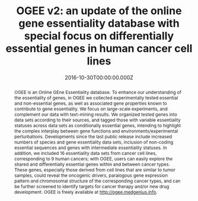 ﻿---
title: "OGEE v2: an update of the online gene essentiality database with special focus on differentially essential genes in human cancer cell lines"
publication_types: ["2"]
# Author notes (optional)
authors: 
  - Weihua-Chen
  - Guanting Lu
  - Xiao Chen
  - Xing-Ming Zhao
  - Peer Bork



# Author notes (optional)
author_notes: []

publication_short: 
abstract: >-
  OGEE is an Online GEne Essentiality database. To enhance our understanding of the essentiality of genes, in OGEE we collected experimentally tested essential and non-essential genes, as well as associated gene properties known to contribute to gene essentiality. We focus on large-scale experiments, and complement our data with text-mining results. We organized tested genes into data sets according to their sources, and tagged those with variable essentiality statuses across data sets as conditionally essential genes, intending to highlight the complex interplay between gene functions and environments/experimental perturbations. Developments since the last public release include increased numbers of species and gene essentiality data sets, inclusion of non-coding essential sequences and genes with intermediate essentiality statuses. In addition, we included 16 essentiality data sets from cancer cell lines, corresponding to 9 human cancers; with OGEE, users can easily explore the shared and differentially essential genes within and between cancer types. These genes, especially those derived from cell lines that are similar to tumor samples, could reveal the oncogenic drivers, paralogous gene expression pattern and chromosomal structure of the corresponding cancer types, and can be further screened to identify targets for cancer therapy and/or new drug development. OGEE is freely available at http://ogee.medgenius.info.
draft: false
featured: ture

slides: null
url_pdf: 'https://academic.oup.com/nar/article-pdf/45/D1/D940/8846584/gkw1013.pdf'
image:
  caption: ""
  focal_point: ""
  preview_only: false
summary: ""
url_dataset: ""
url_project: ""
url_source: ""
url_video: ""

doi: 10.1093/nar/gkw1013
tags:
  - Nucleic Acids Research
publication: Nucleic Acids Research
projects: []
date: 2016-10-30T00:00:00.000Z
url_slides: ""
publishDate: 2017-01-01T00:00:00.000Z
url_poster: ""
url_code: ""
---

